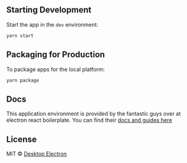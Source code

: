 
## Starting Development

Start the app in the `dev` environment:

```bash
yarn start
```

## Packaging for Production

To package apps for the local platform:

```bash
yarn package
```

## Docs
This application environment is provided by the fantastic guys over at electron react boilerplate. You can find their [docs and guides here](https://electron-react-boilerplate.js.org/docs/installation)

## License

MIT © [Desktop Electron](https://github.com/TylerBurnett/Desktop-Electron)
